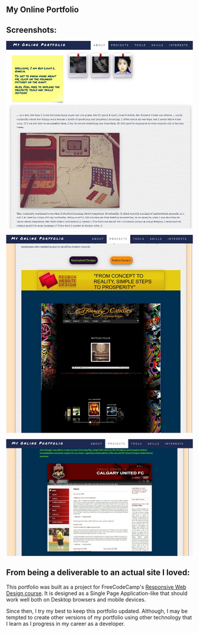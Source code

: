 ## My Online Portfolio 

## Screenshots:

![Screenshot of my online portfolio](ss_1.jpg)

![Screenshot of my online portfolio](ss_2.jpg)

![Screenshot of my online portfolio](ss_3.jpg)



## From being a deliverable to an actual site I loved:

This portfolio was built as a project for FreeCodeCamp's [Responsive Web Design course](https://www.freecodecamp.org/learn/responsive-web-design/responsive-web-design-projects/build-a-personal-portfolio-webpage). It is designed as a Single Page Application-like that should work well both on Desktop browsers and mobile devices. 

Since then, I try my best to keep this portfolio updated. Although, I may be tempted to create other versions of my portfolio using other technology that I learn as I progress in my career as a developer. 

